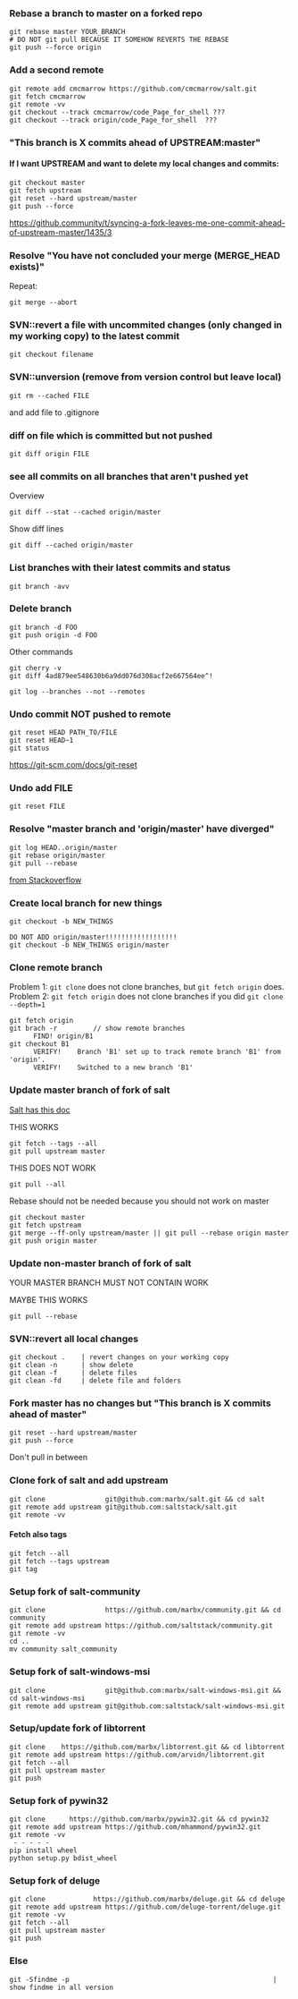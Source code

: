 ### Rebase a branch to master on a forked repo

```
git rebase master YOUR_BRANCH
# DO NOT git pull BECAUSE IT SOMEHOW REVERTS THE REBASE
git push --force origin
```


### Add a second remote
```
git remote add cmcmarrow https://github.com/cmcmarrow/salt.git
git fetch cmcmarrow
git remote -vv
git checkout --track cmcmarrow/code_Page_for_shell ???
git checkout --track origin/code_Page_for_shell  ???

```

### "This branch is X commits ahead of UPSTREAM:master" 

#### If I want UPSTREAM and want to delete my local changes and commits:
```
git checkout master
git fetch upstream
git reset --hard upstream/master
git push --force
```

https://github.community/t/syncing-a-fork-leaves-me-one-commit-ahead-of-upstream-master/1435/3


### Resolve "You have not concluded your merge (MERGE_HEAD exists)"
Repeat:

    git merge --abort 
 
### SVN::revert a file with uncommited changes (only changed in my working copy) to the latest commit 
    git checkout filename

### SVN::unversion (remove from version control but leave local)
    git rm --cached FILE

and add file to .gitignore

### diff on file which is committed but not pushed
    git diff origin FILE

### see all commits on all branches that aren't pushed yet
Overview

    git diff --stat --cached origin/master

Show diff lines

    git diff --cached origin/master


### List branches with their latest commits and status
    git branch -avv


### Delete branch

    git branch -d FOO
    git push origin -d FOO

Other commands

    git cherry -v
    git diff 4ad879ee548630b6a9dd076d308acf2e667564ee^!

    git log --branches --not --remotes
    
### Undo commit  NOT pushed to remote
    git reset HEAD PATH_TO/FILE
    git reset HEAD~1
    git status


https://git-scm.com/docs/git-reset
    
### Undo add FILE
    git reset FILE
    
### Resolve "master branch and 'origin/master' have diverged"
    git log HEAD..origin/master
    git rebase origin/master
    git pull --rebase 
    
[from Stackoverflow](https://stackoverflow.com/questions/2452226/master-branch-and-origin-master-have-diverged-how-to-undiverge-branches)

### Create local branch for new things 

    git checkout -b NEW_THINGS 

    DO NOT ADD origin/master!!!!!!!!!!!!!!!!!! 
    git checkout -b NEW_THINGS origin/master


### Clone remote branch
Problem 1: `git clone` does not clone branches, but `git fetch origin` does.
Problem 2: `git fetch origin` does not clone branches if you did `git clone --depth=1`


    git fetch origin
    git brach -r         // show remote branches
          FIND! origin/B1
    git checkout B1
          VERIFY!    Branch 'B1' set up to track remote branch 'B1' from 'origin'.
          VERIFY!    Switched to a new branch 'B1'

### Update master branch of fork of salt
[Salt has this doc](https://docs.saltstack.com/en/latest/topics/development/contributing.html#keeping-salt-forks-in-sync)

        
THIS WORKS 

    git fetch --tags --all
    git pull upstream master

THIS DOES NOT WORK

    git pull --all
	
	
Rebase should not be needed because you should not work on master

    git checkout master
    git fetch upstream
    git merge --ff-only upstream/master || git pull --rebase origin master
    git push origin master
	

### Update non-master branch of fork of salt

YOUR MASTER BRANCH MUST NOT CONTAIN WORK

MAYBE THIS WORKS

    git pull --rebase


### SVN::revert all local changes

    git checkout .    | revert changes on your working copy
    git clean -n      | show delete
    git clean -f      | delete files
    git clean -fd     | delete file and folders


### Fork master has no changes but "This branch is X commits ahead of master"

    git reset --hard upstream/master
    git push --force

Don't pull in between

### Clone fork of salt and add upstream

    git clone               git@github.com:marbx/salt.git && cd salt
    git remote add upstream git@github.com:saltstack/salt.git
    git remote -vv
#### Fetch also tags

	git fetch --all
    git fetch --tags upstream
    git tag


### Setup fork of salt-community
    git clone               https://github.com/marbx/community.git && cd community
    git remote add upstream https://github.com/saltstack/community.git
    git remote -vv
    cd ..
    mv community salt_community


### Setup fork of salt-windows-msi
    git clone               git@github.com:marbx/salt-windows-msi.git && cd salt-windows-msi 
    git remote add upstream git@github.com:saltstack/salt-windows-msi.git

### Setup/update fork of libtorrent
    git clone    https://github.com/marbx/libtorrent.git && cd libtorrent
    git remote add upstream https://github.com/arvidn/libtorrent.git
    git fetch --all
    git pull upstream master
    git push

### Setup fork of pywin32
    git clone      https://github.com/marbx/pywin32.git && cd pywin32
    git remote add upstream https://github.com/mhammond/pywin32.git
    git remote -vv
     - - - - -
    pip install wheel
    python setup.py bdist_wheel 

### Setup fork of deluge
    git clone            https://github.com/marbx/deluge.git && cd deluge
    git remote add upstream https://github.com/deluge-torrent/deluge.git
    git remote -vv
    git fetch --all
    git pull upstream master
    git push


### Else
    git -Sfindme -p                                                   | show findme in all version
